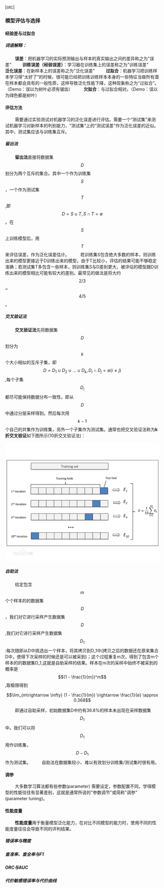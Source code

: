 [otc]

### 模型评估与选择

#### 经验差与过拟合
##### 词语解释：
&nbsp;　　**误差**：把机器学习的实际预测输出与样本的真实输出之间的差异称之为"误差"
&nbsp;　　**训练误差（经验误差）**：学习器在训练集上的误差称之为"训练误差"
&nbsp;　　**泛化误差**：在新样本上的误差称之为"泛化误差"
&nbsp;　　**过拟合**：机器学习把训练样本学习得“太好了”的时候，很可能已经把训练训练样本本身的一些特征当做所有潜在样本都会具有的一般性质，这样导致泛化性能下降，这种现象称之为“过拟合”。（Demo：误以为树叶必须有锯齿）
&nbsp;　　**欠拟合**：与过拟合相对。（Demo：误以为绿色都是树叶）

#### 评估方法
&nbsp;　　需要通过实验测试对机器学习的泛化误差进行评估。需要一个“测试集”来测试机器学习对新样本的判别能力，“测试集”上的“测试误差”作为泛化误差的近似。其中，测试集应该与训练集互斥。

##### 留出法
&nbsp;　　**留出法**直接将数据集$$D$$划分为两个互斥的集合。其中一个作为训练集$$S$$，一个作为测试集$$T$$,即$$D=S \cup T, S \cap T = \emptyset$$。在$$S$$上训练模型后，用$$T$$来评估误差，作为泛化误差估计。
&nbsp;　　若训练集S包含绝大多数的样本，则训练出来的模型更接近于D训练出来的模型，由于T比较小，评估的结果可能不够稳定准确；若测试集T多包含一些样本，则训练集S与D差别更大，被评估的模型跟D训练出来的模型相比可能有较大的差别。最常见的做法是将大约$$2/3$$~$$4/5$$。

##### 交叉验证法
&nbsp;　　**交叉验证法**先将数据集$$D$$划分为$$k$$个大小相似的互斥子集，即$$D = D_1 \cup D_2 \cup ... \cup D_k, D_i \cap D_j= \emptyset (i \ne j)$$,每个子集$$D_i$$都尽可能保持数据分布一致性，即从$$D$$中通过分层采样得到。然后每次用$$k-1$$个自己的并集作为训练集，另外一个子集作为测试集。通常也把交叉验证法称为**k折交叉验证**如下图所示(10折交叉验证法)：

![img/10zhejiaocha.png](./img/10zhejiaocha.png)


##### 自助法
&nbsp;　　给定包含$$m$$个个样本的的数据集$$D$$，我们对它进行采样产生数据集$$D$$,我们对它进行采样产生数据集$$D_1$$:每次随即从D中挑选出一个样本，将其拷贝到D_1中(拷贝之后的数据还在原来集合D中，使得下次采样的时候还是可以被采到)；这个过程重复m次，得到了包含m个样本的的数据集D_1,这就是自助采样的结果。样本在m次的采样中始终不被采到的概率是$$(1 - \frac{1}{m})^m$$,取极限得到

$$\lim_{m\rightarrow \infty} (1 - \frac{1}{m}) \rightarrow \frac{1}{e} \approx 0.368$$

&nbsp;　　即通过自助采样，初始数据集D中约有36.8%的样本未出现在采样数据集$$ D_1 $$中。我们可以将$$D_1$$用作训练集，$$ D - D_1$$作为测试集。
&nbsp;　　自助法在数据集较小、难以有效划分训练集/测试集时很有用。

#### 调参
&nbsp;　　大多数学习算法都有些参数(parameter) 需要设定，参数配置不同，学得模型的性能往往有显著差别，这就是通常所说的"参数调节"或简称"调参" (parameter tuning)。 

#### 性能度量
&nbsp;　　**性能度量**用于衡量模型泛化能力，在对比不同模型的能力时，使用不同的性能度量往往会导致不同的评判结果。

##### 错误率与精度

##### 查准率、查全率与F1

##### ORC与AUC

##### 代价敏感错误率与代价曲线